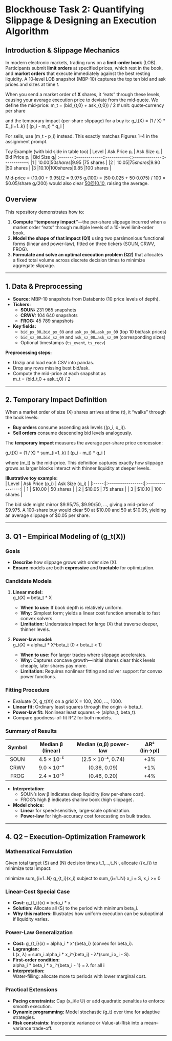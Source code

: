 # Blockhouse Task 2: Quantifying Slippage & Designing an Execution Algorithm

## Introduction & Slippage Mechanics  
In modern electronic markets, trading runs on a **limit‐order book** (LOB). Participants submit **limit orders** at specified prices, which rest in the book, and **market orders** that execute immediately against the best resting liquidity. A 10‐level LOB snapshot (MBP-10) captures the top ten bid and ask prices and sizes at time *t*.  

When you send a market order of **X** shares, it “eats” through these levels, causing your average execution price to deviate from the mid‐quote. We define the mid‐price:
m_t = (bid_{t,0} + ask_{t,0}) / 2    # unit: quote‐currency per share

and the temporary impact (per‐share slippage) for a buy is:
g_t(X) = (1 / X) * Σ_{i=1..k} [ (p_i - m_t) * q_i ]

For sells, use (m_t - p_i) instead. This exactly matches Figures 1–4 in the assignment prompt.

Toy Example (with bid side in table too)
| Level	| Ask Price pᵢ | Ask Size qᵢ |	Bid Price pᵢ |	Bid Size qᵢ|
:-------::-------------::------------::--------------::------------:
|1	    | $10.00	     | 50 shares	 |$9.95	         |75 shares    |
|2	    | $10.05	     | 75 shares	 |$9.90	         |50 shares    |
|3	    |$10.10	       |100 shares	 |$9.85	         |100 shares   |

Mid‐price = (10.00 + 9.95)/2 = 9.975
gₜ(100) = (50·0.025 + 50·0.075) / 100 = $0.05/share
gₜ(200) would also clear 50@10.10, raising the average.

## Overview

This repository demonstrates how to:

1. **Compute “temporary impact”**—the per-share slippage incurred when a market order “eats” through multiple levels of a 10-level limit-order book.
2. **Model the shape of that impact (Q1)** using two parsimonious functional forms (linear and power-law), fitted on three tickers (SOUN, CRWV, FROG).
3. **Formulate and solve an optimal execution problem (Q2)** that allocates a fixed total volume across discrete decision times to minimize aggregate slippage.

---

## 1. Data & Preprocessing

- **Source:** MBP-10 snapshots from Databento (10 price levels of depth).  
- **Tickers:**  
  - **SOUN:** 231 965 snapshots  
  - **CRWV:** 104 640 snapshots  
  - **FROG:**  45 789 snapshots  
- **Key fields:**  
  - `bid_px_00…bid_px_09` and `ask_px_00…ask_px_09` (top 10 bid/ask prices)  
  - `bid_sz_00…bid_sz_09` and `ask_sz_00…ask_sz_09` (corresponding sizes)  
  - Optional timestamps (`ts_event`, `ts_recv`)  

**Preprocessing steps:**

- Unzip and load each CSV into pandas.  
- Drop any rows missing best bid/ask.  
- Compute the mid-price at each snapshot as  
  m_t = (bid_t,0 + ask_t,0) / 2

---

## 2. Temporary Impact Definition

When a market order of size \(X\) shares arrives at time \(t\), it “walks” through the book levels:

- **Buy orders** consume ascending ask levels \((p_i, q_i)\).  
- **Sell orders** consume descending bid levels analogously.

The **temporary impact** measures the average per-share price concession:

g_t(X) = (1 / X) * sum_{i=1..k} [ (p_i - m_t) * q_i ]

where \(m_t\) is the mid-price.  This definition captures exactly how slippage grows as larger blocks interact with thinner liquidity at deeper levels.

**Illustrative toy example:**  
| Level | Ask Price \(p_i\) | Ask Size \(q_i\) |
|:-----:|:-----------------:|:----------------:|
| 1     | \$10.00           | 50 shares        |
| 2     | \$10.05           | 75 shares        |
| 3     | \$10.10           | 100 shares       |

The bid side might mirror \$9.95/75, \$9.90/50, …, giving a mid-price of \$9.975. A 100-share buy would clear 50 at \$10.00 and 50 at \$10.05, yielding an average slippage of \$0.05 per share.

---

## 3. Q1 – Empirical Modeling of \(g_t(X)\)

### Goals

- **Describe** how slippage grows with order size \(X\).  
- **Ensure** models are both **expressive** and **tractable** for optimization.

### Candidate Models

1. **Linear model:**  
   g_t(X) ≈ beta_t * X
   - **When to use:** If book depth is relatively uniform.  
   - **Why:** Simplest form; yields a linear cost function amenable to fast convex solvers.  
   - **Limitation:** Understates impact for large \(X\) that traverse deeper, thinner levels.

2. **Power-law model:**  
   g_t(X) = alpha_t * X^beta_t    (0 < beta_t < 1)
   - **When to use:** For larger trades where slippage accelerates.  
   - **Why:** Captures concave growth—initial shares clear thick levels cheaply, later shares pay more.  
   - **Limitation:** Requires nonlinear fitting and solver support for convex power functions.

### Fitting Procedure

- Evaluate (X, g_t(X)) on a grid X = 100, 200, …, 1000.  
- **Linear fit:** Ordinary least squares through the origin → beta_t.  
- **Power-law fit:** Nonlinear least squares → (alpha_t, beta_t).  
- Compare goodness-of-fit R^2 for both models.

### Summary of Results

| Symbol | Median β (linear) | Median (α,β) power-law | ΔR² (lin→pl) |
|:------:|:-----------------:|:----------------------:|:------------:|
| SOUN   | 4.5 × 10⁻⁵        | (2.5 × 10⁻⁴, 0.74)     | +3%          |
| CRWV   | 9.0 × 10⁻⁴        | (0.36, 0.09)           | +1%          |
| FROG   | 2.4 × 10⁻³        | (0.46, 0.20)           | +4%          |

- **Interpretation:**  
  - SOUN’s low β indicates deep liquidity (low per-share cost).  
  - FROG’s high β indicates shallow book (high slippage).  
- **Model choice:**  
  - **Linear** for speed‐sensitive, large‐scale optimization.  
  - **Power-law** for high-accuracy cost forecasting on bulk trades.

---

## 4. Q2 – Execution-Optimization Framework

### Mathematical Formulation

Given total target \(S\) and \(N\) decision times t_1,…,t_N:, allocate \(\{x_i\}\) to minimize total impact:

minimize   sum_{i=1..N} g_{t_i}(x_i)
subject to sum_{i=1..N} x_i = S,   x_i >= 0

### Linear-Cost Special Case

- **Cost:** g_{t_i}(x) = beta_i * x.  
- **Solution:** Allocate all \(S\) to the period with minimum beta_i.  
- **Why this matters:** Illustrates how uniform execution can be suboptimal if liquidity varies.

### Power-Law Generalization

- **Cost:** g_{t_i}(x) = alpha_i * x^{beta_i} (convex for beta_i).  
- **Lagrangian:**  
  L(x, λ) = sum_i alpha_i * x_i^{beta_i}  - λ*(sum_i x_i - S).  
- **First-order condition:**  
  alpha_i * beta_i * x_i^{beta_i - 1} = λ   for all i  
- **Interpretation:**  
  Water-filling: allocate more to periods with lower marginal cost.

### Practical Extensions

- **Pacing constraints:** Cap \(x_i\le U\) or add quadratic penalties to enforce smooth execution.  
- **Dynamic programming:** Model stochastic \(g_t\) over time for adaptive strategies.  
- **Risk constraints:** Incorporate variance or Value-at-Risk into a mean–variance trade-off.

---


